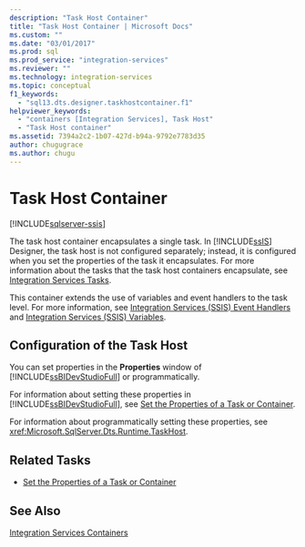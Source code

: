 ```yaml
---
description: "Task Host Container"
title: "Task Host Container | Microsoft Docs"
ms.custom: ""
ms.date: "03/01/2017"
ms.prod: sql
ms.prod_service: "integration-services"
ms.reviewer: ""
ms.technology: integration-services
ms.topic: conceptual
f1_keywords: 
  - "sql13.dts.designer.taskhostcontainer.f1"
helpviewer_keywords: 
  - "containers [Integration Services], Task Host"
  - "Task Host container"
ms.assetid: 7394a2c2-1b07-427d-b94a-9792e7783d35
author: chugugrace
ms.author: chugu
---
```

# Task Host Container

[!INCLUDE[sqlserver-ssis](../../includes/applies-to-version/sqlserver-ssis.md)]


  The task host container encapsulates a single task. In [!INCLUDE[ssIS](../../includes/ssis-md.md)] Designer, the task host is not configured separately; instead, it is configured when you set the properties of the task it encapsulates. For more information about the tasks that the task host containers encapsulate, see [Integration Services Tasks](../../integration-services/control-flow/integration-services-tasks.md).  
  
 This container extends the use of variables and event handlers to the task level. For more information, see [Integration Services &#40;SSIS&#41; Event Handlers](../../integration-services/integration-services-ssis-event-handlers.md) and [Integration Services &#40;SSIS&#41; Variables](../../integration-services/integration-services-ssis-variables.md).  
  
## Configuration of the Task Host  
 You can set properties in the **Properties** window of [!INCLUDE[ssBIDevStudioFull](../../includes/ssbidevstudiofull-md.md)] or programmatically.  
  
 For information about setting these properties in [!INCLUDE[ssBIDevStudioFull](../../includes/ssbidevstudiofull-md.md)], see [Set the Properties of a Task or Container](./add-or-delete-a-task-or-a-container-in-a-control-flow.md).  
  
 For information about programmatically setting these properties, see <xref:Microsoft.SqlServer.Dts.Runtime.TaskHost>.  
  
## Related Tasks  
  
-   [Set the Properties of a Task or Container](./add-or-delete-a-task-or-a-container-in-a-control-flow.md)  
  
## See Also  
 [Integration Services Containers](../../integration-services/control-flow/integration-services-containers.md)  
  
